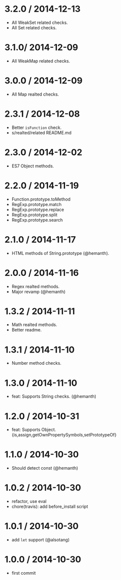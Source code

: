 
3.2.0 / 2014-12-13
==================
  * All WeakSet related checks.
  * All Set related checks.

3.1.0/ 2014-12-09
==================
* All WeakMap related checks.

3.0.0 / 2014-12-09
==================
* All Map realted checks.

2.3.1 / 2014-12-08
==================
* Better `isFunction` check.
* s/realted/related README.md

2.3.0 / 2014-12-02
==================
* ES7 Object methods.


2.2.0 / 2014-11-19
==================
* Function.prototype.toMethod
* RegExp.prototype.match
* RegExp.prototype.replace
* RegExp.prototype.split
* RegExp.prototype.search

2.1.0 / 2014-11-17
==================
* HTML methods of String.prototype (@hemanth).

2.0.0 / 2014-11-16
==================
* Regex realted methods.
* Major revamp (@hemanth)

1.3.2 / 2014-11-11
==================
* Math realted methods.
* Better readme.


1.3.1 / 2014-11-10
==================

 * Number method checks.

1.3.0 / 2014-11-10
==================

 * feat: Supports String checks. (@hemanth)

1.2.0 / 2014-10-31
==================

 * feat: Supports Object.{is,assign,getOwnPropertySymbols,setPrototypeOf}

1.1.0 / 2014-10-30
==================

 * Should detect const (@hemanth)

1.0.2 / 2014-10-30
==================

 * refactor, use eval
 * chore(travis): add before_install script

1.0.1 / 2014-10-30
==================

 * add `let` support (@alsotang)

1.0.0 / 2014-10-30
==================

 * first commit
